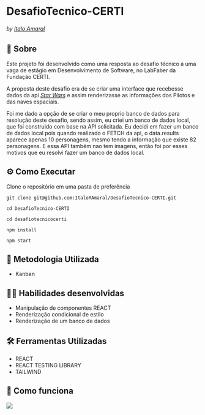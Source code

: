 # DesafioTecnico-CERTI
###### by _[Italo Amaral](https://www.linkedin.com/in/italo-rockenbach-594082132/)_

## :page_with_curl: Sobre
Este projeto foi desenvolvido como uma resposta ao desafio técnico a uma vaga de estágio em Desenvolvimento de Software, no LabFaber da Fundação CERTI.

A proposta deste desafio era de se criar uma interface que recebesse dados da api _[Star Wars](https://swapi.dev)_ e assim renderizasse as informações dos Pilotos e das naves espaciais.

Foi me dado a opção de se criar o meu proprio banco de dados para resolução deste desafio, sendo assim, eu criei um banco de dados local, que foi construido com base na API solicitada. Eu decidi em fazer um banco de dados local pois quando realizado o FETCH da api, o data.results aparece apenas 10 personagens, mesmo tendo a informação que existe 82 personagens. E essa API também nao tem imagens, então foi por esses motivos que eu resolvi fazer um banco de dados local.

## ⚙️ Como Executar
Clone o repositório em uma pasta de preferência

```
git clone git@github.com:ItaloRAmaral/DesafioTecnico-CERTI.git

cd DesafioTecnico-CERTI

cd desafiotecnicocerti

npm install

npm start
```

## :memo: Metodologia Utilizada

* Kanban

## :man_technologist: Habilidades desenvolvidas

* Manipulação de componentes REACT
* Renderização condicional de estilo
* Renderização de um banco de dados

## :hammer_and_wrench: Ferramentas Utilizadas


* REACT
* REACT TESTING LIBRARY
* TAILWIND

## :iphone: Como funciona

<img src="./howItWorks.gif">
